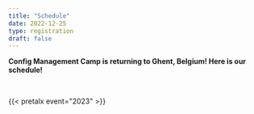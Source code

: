 ```yaml
---
title: "Schedule"
date: 2022-12-25
type: registration
draft: false
---
```


<strong>Config Management Camp is returning to Ghent, Belgium! Here is our schedule!</strong>

<br>

{{< pretalx event="2023" >}}
